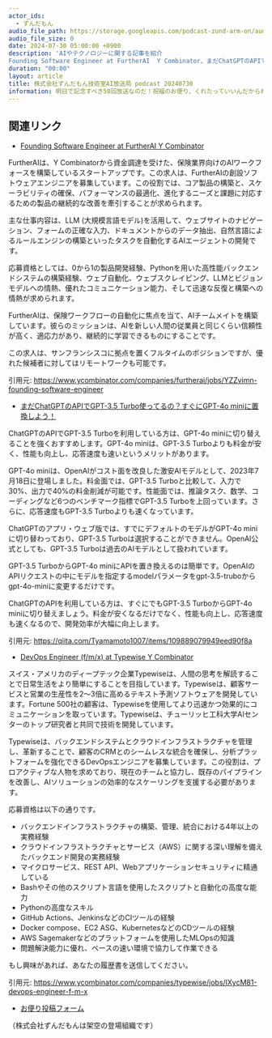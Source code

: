 ```yaml
---
actor_ids:
  - ずんだもん
audio_file_path: https://storage.googleapis.com/podcast-zund-arm-on/audio/株式会社ずんだもん技術室AI放送局_podcast_20240730.mp3
audio_file_size: 0
date: 2024-07-30 05:00:00 +0900
description: 'AIやテクノロジーに関する記事を紹介  
Founding Software Engineer at FurtherAI  Y Combinator、まだChatGPTのAPIでGPT-3.5 Turbo使ってるの？すぐにGPT-4o miniに置換しよう！、DevOps Engineer (f/m/x) at Typewise  Y Combinator'
duration: "00:00"
layout: article
title: 株式会社ずんだもん技術室AI放送局 podcast 20240730
information: 明日で記念すべき50回放送なのだ！祝福のお便り、くれたっていいんだからね！
---
```


## 関連リンク


- [Founding Software Engineer at FurtherAI  Y Combinator](https://www.ycombinator.com/companies/furtherai/jobs/YZZvimn-founding-software-engineer)  


FurtherAIは、Y Combinatorから資金調達を受けた、保険業界向けのAIワークフォースを構築しているスタートアップです。この求人は、FurtherAIの創設ソフトウェアエンジニアを募集しています。この役割では、コア製品の構築と、スケーラビリティの確保、パフォーマンスの最適化、進化するニーズと課題に対応するための製品の継続的な改善を牽引することが求められます。

主な仕事内容は、LLM (大規模言語モデル)を活用して、ウェブサイトのナビゲーション、フォームの正確な入力、ドキュメントからのデータ抽出、自然言語によるルールエンジンの構築といったタスクを自動化するAIエージェントの開発です。

応募資格としては、0から1の製品開発経験、Pythonを用いた高性能バックエンドシステムの構築経験、ウェブ自動化、ウェブスクレイピング、LLMとビジョンモデルへの情熱、優れたコミュニケーション能力、そして迅速な反復と構築への情熱が求められます。

FurtherAIは、保険ワークフローの自動化に焦点を当て、AIチームメイトを構築しています。彼らのミッションは、AIを新しい人間の従業員と同じくらい信頼性が高く、適応力があり、継続的に学習できるものにすることです。

この求人は、サンフランシスコに拠点を置くフルタイムのポジションですが、優れた候補者に対してはリモートワークも可能です。

引用元: https://www.ycombinator.com/companies/furtherai/jobs/YZZvimn-founding-software-engineer


- [まだChatGPTのAPIでGPT-3.5 Turbo使ってるの？すぐにGPT-4o miniに置換しよう！](https://qiita.com/Tyamamoto1007/items/109889079949eed90f8a)  



ChatGPTのAPIでGPT-3.5 Turboを利用している方は、GPT-4o miniに切り替えることを強くおすすめします。GPT-4o miniは、GPT-3.5 Turboよりも料金が安く、性能も向上し、応答速度も速いというメリットがあります。

GPT-4o miniは、OpenAIがコスト面を改良した激安AIモデルとして、2023年7月18日に登場しました。料金面では、GPT-3.5 Turboと比較して、入力で30%、出力で40%の料金削減が可能です。性能面では、推論タスク、数学、コーディングなど6つのベンチマーク指標でGPT-3.5 Turboを上回っています。さらに、応答速度もGPT-3.5 Turboよりも速くなっています。

ChatGPTのアプリ・ウェブ版では、すでにデフォルトのモデルがGPT-4o miniに切り替わっており、GPT-3.5 Turboは選択することができません。OpenAI公式としても、GPT-3.5 Turboは過去のAIモデルとして扱われています。

GPT-3.5 TurboからGPT-4o miniにAPIを置き換えるのは簡単です。OpenAIのAPIリクエストの中にモデルを指定するmodelパラメータをgpt-3.5-truboからgpt-4o-miniに変更するだけです。

ChatGPTのAPIを利用している方は、すぐにでもGPT-3.5 TurboからGPT-4o miniに切り替えましょう。料金が安くなるだけでなく、性能も向上し、応答速度も速くなるので、開発効率が大幅に向上します。 


引用元: https://qiita.com/Tyamamoto1007/items/109889079949eed90f8a


- [DevOps Engineer (f/m/x) at Typewise  Y Combinator](https://www.ycombinator.com/companies/typewise/jobs/lXycM81-devops-engineer-f-m-x)  


スイス・アメリカのディープテック企業Typewiseは、人間の思考を解読することで日常生活をより簡単にすることを目指しています。Typewiseは、顧客サービスと営業の生産性を2〜3倍に高めるテキスト予測ソフトウェアを開発しています。Fortune 500社の顧客は、Typewiseを使用してより迅速かつ効果的にコミュニケーションを取っています。Typewiseは、チューリッヒ工科大学AIセンターのトップ研究者と共同で技術を開発しています。

Typewiseは、バックエンドシステムとクラウドインフラストラクチャを管理し、革新することで、顧客のCRMとのシームレスな統合を確保し、分析プラットフォームを強化できるDevOpsエンジニアを募集しています。この役割は、プロアクティブな人物を求めており、現在のチームと協力し、既存のパイプラインを改善し、AIソリューションの効率的なスケーリングを支援する必要があります。

応募資格は以下の通りです。
* バックエンドインフラストラクチャの構築、管理、統合における4年以上の実務経験
* クラウドインフラストラクチャとサービス（AWS）に関する深い理解を備えたバックエンド開発の実務経験
* マイクロサービス、REST API、Webアプリケーションセキュリティに精通している
* Bashやその他のスクリプト言語を使用したスクリプトと自動化の高度な能力
* Pythonの高度なスキル
* GitHub Actions、JenkinsなどのCIツールの経験
* Docker compose、EC2 ASG、KubernetesなどのCDツールの経験
* AWS Sagemakerなどのプラットフォームを使用したMLOpsの知識
* 問題解決能力に優れ、ペースの速い環境で協力して作業できる

もし興味があれば、あなたの履歴書を送信してください。

引用元: https://www.ycombinator.com/companies/typewise/jobs/lXycM81-devops-engineer-f-m-x



- [お便り投稿フォーム](https://forms.gle/ffg4JTfqdiqK62qf9)

（株式会社ずんだもんは架空の登場組織です）
